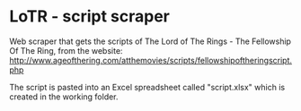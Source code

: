 # LoTR - script scraper
 Web scraper that gets the scripts of The Lord of The Rings - The Fellowship Of The Ring, from the website:
 http://www.ageofthering.com/atthemovies/scripts/fellowshipoftheringscript.php
 
 The script is pasted into an Excel spreadsheet called "script.xlsx" which is created in the working folder.
